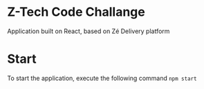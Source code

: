 # Z-Tech Code Challange

Application built on React, based on Zé Delivery platform

# Start
To start the application, execute the following command ```npm start ```

